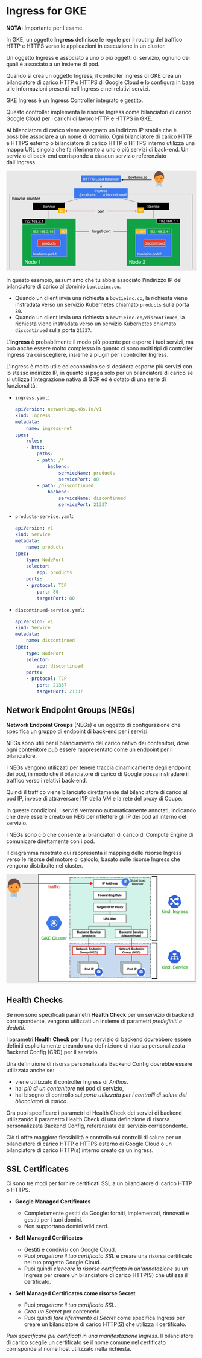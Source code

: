 # Ingress for GKE

**NOTA:** Importante per l'esame.

In GKE, un oggetto **Ingress** definisce le regole per il routing del traffico HTTP e HTTPS verso le applicazioni in esecuzione in un cluster.

Un oggetto Ingress è associato a uno o più oggetti di servizio, ognuno dei quali è associato a un insieme di pod.

Quando si crea un oggetto Ingress, il controller Ingress di GKE crea un bilanciatore di carico HTTP o HTTPS di Google Cloud e lo configura in base alle informazioni presenti nell'Ingress e nei relativi servizi.

GKE Ingress è un Ingress Controller integrato e gestito.

Questo controller implementa le risorse Ingress come bilanciatori di carico Google Cloud per i carichi di lavoro HTTP e HTTPS in GKE.

Al bilanciatore di carico viene assegnato un indirizzo IP stabile che è possibile associare a un nome di dominio. Ogni bilanciatore di carico HTTP e HTTPS esterno o bilanciatore di carico HTTP o HTTPS interno utilizza una mappa URL singola che fa riferimento a uno o più servizi di back-end. Un servizio di back-end corrisponde a ciascun servizio referenziato dall'Ingress.

![Ingress](../images/06_Ingress_for_GKE_01.png)

In questo esempio, assumiamo che tu abbia associato l'indirizzo IP del bilanciatore di carico al dominio `bowtieinc.co`.

- Quando un client invia una richiesta a `bowtieinc.co`, la richiesta viene instradata verso un servizio Kubernetes chiamato `products` sulla porta `80`.
- Quando un client invia una richiesta a `bowtieinc.co/discontinued`, la richiesta viene instradata verso un servizio Kubernetes chiamato `discontinued` sulla porta `21337`.

L'**Ingress** è probabilmente il modo più potente per esporre i tuoi servizi, ma può anche essere molto complesso in quanto ci sono molti tipi di controller Ingress tra cui scegliere, insieme a plugin per i controller Ingress.

L'Ingress è molto utile ed economico se si desidera esporre più servizi con lo stesso indirizzo IP, in quanto si paga solo per un bilanciatore di carico se si utilizza l'integrazione nativa di GCP ed è dotato di una serie di funzionalità.

- `ingress.yaml`:

    ```yaml
    apiVersion: networking.k8s.io/v1
    kind: Ingress
    metadata:
        name: ingress-net
    spec:
        rules:
        - http:
            paths:
            - path: /*
                backend:
                    serviceName: products
                    servicePort: 80
            - path: /discontinued
                backend:
                    serviceName: discontinued
                    servicePort: 21337
    ```

- `products-service.yaml`:

    ```yaml
    apiVersion: v1
    kind: Service
    metadata:
        name: products
    spec:
        type: NodePort
        selector:
            app: products
        ports:
        - protocol: TCP
            port: 80
            targetPort: 80
    ```

- `discontinued-service.yaml`:

    ```yaml
    apiVersion: v1
    kind: Service
    metadata:
        name: discontinued
    spec:
        type: NodePort
        selector:
            app: discontinued
        ports:
        - protocol: TCP
            port: 21337
            targetPort: 21337
    ```

## Network Endpoint Groups (NEGs)

**Network Endpoint Groups** (NEGs) è un oggetto di configurazione che specifica un gruppo di endpoint di back-end per i servizi.

NEGs sono utili per il bilanciamento del carico nativo dei contenitori, dove ogni contenitore può essere rappresentato come un endpoint per il bilanciatore.

I NEGs vengono utilizzati per tenere traccia dinamicamente degli endpoint dei pod, in modo che il bilanciatore di carico di Google possa instradare il traffico verso i relativi back-end.

Quindi il traffico viene bilanciato direttamente dal bilanciatore di carico al pod IP, invece di attraversare l'IP della VM e la rete del proxy di Coupe.

In queste condizioni, i servizi verranno automaticamente annotati, indicando che deve essere creato un NEG per riflettere gli IP dei pod all'interno del servizio.

I NEGs sono ciò che consente ai bilanciatori di carico di Compute Engine di comunicare direttamente con i pod.

Il diagramma mostrato qui rappresenta il mapping delle risorse Ingress verso le risorse del motore di calcolo, basato sulle risorse Ingress che vengono distribuite nel cluster.

![NEGs](../images/06_Ingress_for_GKE_02.png)

## Health Checks

Se non sono specificati parametri **Health Check** per un servizio di backend corrispondente, vengono utilizzati un insieme di parametri *predefiniti e dedotti*.

I parametri **Health Check** per il tuo servizio di backend dovrebbero essere definiti esplicitamente creando una definizione di risorsa personalizzata Backend Config (CRD) per il servizio.

Una definizione di risorsa personalizzata Backend Config dovrebbe essere utilizzata anche se:

- viene utilizzato il controller Ingress di *Anthos*.
- hai *più di un contenitore* nei pod di servizio,
- hai bisogno di controllo sul *porta utilizzata per i controlli di salute dei bilanciatori di carico*.

Ora puoi specificare i parametri di Health Check dei servizi di backend utilizzando il parametro Health Check di una definizione di risorsa personalizzata Backend Config, referenziata dal servizio corrispondente.

Ciò ti offre maggiore flessibilità e controllo sui controlli di salute per un bilanciatore di carico HTTP o HTTPS esterno di Google Cloud o un bilanciatore di carico HTTP(s) interno creato da un ingress.

## SSL Certificates

Ci sono tre modi per fornire certificati SSL a un bilanciatore di carico HTTP o HTTPS.

- **Google Managed Certificates**
    - Completamente gestiti da Google: forniti, implementati, rinnovati e gestiti per i tuoi domini.
    - Non supportano domini wild card.

- **Self Managed Certificates**
    - Gestiti e condivisi con Google Cloud.
    - Puoi *progettare il tuo certificato SSL* e creare una risorsa certificato nel tuo progetto Google Cloud.
    - Puoi quindi *elencare la risorsa certificato in un'annotazione* su un Ingress per creare un bilanciatore di carico HTTP(S) che utilizza il certificato.

- **Self Managed Certificates come risorse Secret**
    - Puoi *progettare il tuo certificato SSL*.
    - *Crea un Secret* per contenerlo.
    - Puoi quindi *fare riferimento al Secret* come specifica Ingress per creare un bilanciatore di carico HTTP(S) che utilizza il certificato.

*Puoi specificare più certificati in una manifestazione Ingress*. Il bilanciatore di carico sceglie un certificato se il nome comune nel certificato corrisponde al nome host utilizzato nella richiesta.

